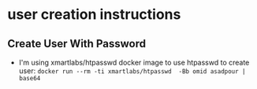 # user creation instructions



## Create User With Password

- I'm using xmartlabs/htpasswd docker image to use htpasswd to create user:
	```docker run --rm -ti xmartlabs/htpasswd  -Bb omid asadpour | base64```
